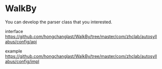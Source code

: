 WalkBy
==========

You can develop the parser class that you interested.

interface
https://github.com/hongchanglast/WalkBy/tree/master/com/zhclab/autosyllabus/config/api

example
https://github.com/hongchanglast/WalkBy/tree/master/com/zhclab/autosyllabus/config/impl
